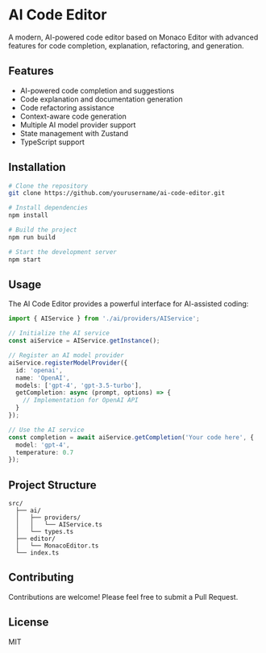 # AI Code Editor

A modern, AI-powered code editor based on Monaco Editor with advanced features for code completion, explanation, refactoring, and generation.

## Features

- AI-powered code completion and suggestions
- Code explanation and documentation generation
- Code refactoring assistance
- Context-aware code generation
- Multiple AI model provider support
- State management with Zustand
- TypeScript support

## Installation

```bash
# Clone the repository
git clone https://github.com/yourusername/ai-code-editor.git

# Install dependencies
npm install

# Build the project
npm run build

# Start the development server
npm start
```

## Usage

The AI Code Editor provides a powerful interface for AI-assisted coding:

```typescript
import { AIService } from './ai/providers/AIService';

// Initialize the AI service
const aiService = AIService.getInstance();

// Register an AI model provider
aiService.registerModelProvider({
  id: 'openai',
  name: 'OpenAI',
  models: ['gpt-4', 'gpt-3.5-turbo'],
  getCompletion: async (prompt, options) => {
    // Implementation for OpenAI API
  }
});

// Use the AI service
const completion = await aiService.getCompletion('Your code here', {
  model: 'gpt-4',
  temperature: 0.7
});
```

## Project Structure

```
src/
  ├── ai/
  │   ├── providers/
  │   │   └── AIService.ts
  │   └── types.ts
  ├── editor/
  │   └── MonacoEditor.ts
  └── index.ts
```

## Contributing

Contributions are welcome! Please feel free to submit a Pull Request.

## License

MIT